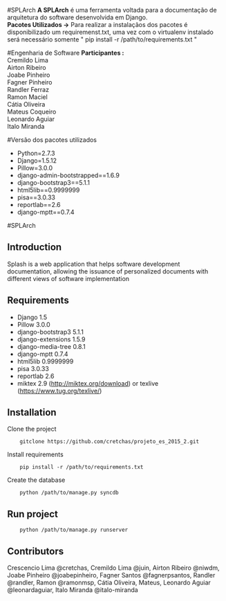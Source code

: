 #SPLArch
**A SPLArch** é uma ferramenta voltada para a documentação de arquitetura do software desenvolvida em Django.<br> 
**Pacotes Utilizados →** Para realizar a instalaçãos dos pacotes é disponibilizado um requiremenst.txt, uma vez com o virtualenv instalado será necessário somente " pip install -r /path/to/requirements.txt "<br>


#Engenharia de Software
**Participantes :**<br>
Cremildo Lima<br>
Airton Ribeiro<br>
Joabe Pinheiro<br>
Fagner Pinheiro<br>
Randler Ferraz<br>
Ramon Maciel<br>
Cátia Oliveira<br>
Mateus Coqueiro<br>
Leonardo Aguiar<br>
Italo Miranda<br>

#Versão dos pacotes utilizados<br>
* Python=2.7.3<br>
* Django=1.5.12<br>
* Pillow=3.0.0<br>
* django-admin-bootstrapped==1.6.9<br>
* django-bootstrap3==5.1.1<br>
* html5lib==0.9999999<br>
* pisa==3.0.33<br>
* reportlab==2.6<br>
* django-mptt==0.7.4<br>


#SPLArch

Introduction
------------
Splash is a web application that helps software development documentation, allowing the issuance of personalized documents with different views of software implementation


Requirements
---------------------------

  * Django	1.5
  * Pillow	3.0.0
  * django-bootstrap3	5.1.1
  * django-extensions	1.5.9
  * django-media-tree	0.8.1
  * django-mptt	0.7.4
  * html5lib	0.9999999
  * pisa	3.0.33
  * reportlab	2.6
  * miktex 2.9 (http://miktex.org/download) or texlive (https://www.tug.org/texlive/)

Installation 
---------------------------

Clone the project

        gitclone https://github.com/cretchas/projeto_es_2015_2.git

Install requirements

        pip install -r /path/to/requirements.txt

Create the database

        python /path/to/manage.py syncdb


Run project
---------------------------

        python /path/to/manage.py runserver


Contributors
---------------------------
Crescencio Lima @cretchas, Cremildo Lima @juin, Airton Ribeiro @niwdm, Joabe Pinheiro @joabepinheiro, Fagner Santos @fagnerpsantos, Randler @randler,
Ramon @ramonmsp, Cátia Oliveira, Mateus, Leonardo Aguiar @leonardaguiar, Italo Miranda @italo-miranda
